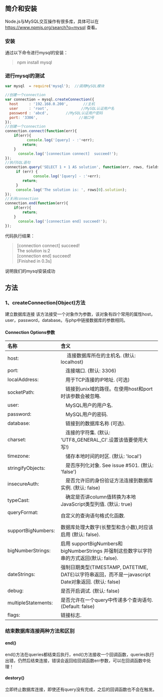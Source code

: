 ## 简介和安装

Node.js与MySQL交互操作有很多库，具体可以在 https://www.npmjs.org/search?q=mysql  查看。

### 安装
通过以下命令进行mysql的安装：
> npm install mysql

### 进行mysql的测试
```javascript
var mysql  = require('mysql');  //调用MySQL模块

//创建一个connection
var connection = mysql.createConnection({     
  host     : '192.168.0.200',       //主机
  user     : 'root',               //MySQL认证用户名
  password : 'abcd',        //MySQL认证用户密码
  port: '3306',                   //端口号
});
//创建一个connection
connection.connect(function(err){
    if(err){        
          console.log('[query] - :'+err);
        return;
    }
      console.log('[connection connect]  succeed!');
});  
//执行SQL语句
connection.query('SELECT 1 + 1 AS solution', function(err, rows, fields) {
     if (err) {
             console.log('[query] - :'+err);
        return;
     }
     console.log('The solution is: ', rows[0].solution);  
});  
//关闭connection
connection.end(function(err){
    if(err){        
        return;
    }
      console.log('[connection end] succeed!');
});
```
代码执行结果：
> [connection connect] succeed!   
The solution is:2    
[connection end] succeed!   
[Finished in 0.3s]

说明我们的mysql安装成功

## 方法
### 1、createConnection(Object)方法
建立数据库连接
该方法接受一个对象作为参数，该对象有四个常用的属性host，user，password，database。与php中链接数据库的参数相同。
#### Connection Options参数
  |名称     |含义     |
  |:--------|:--------|
  | host:　　　　　|　 连接数据库所在的主机名. (默认: localhost)|
  | port: 　　　　　|　连接端口. (默认: 3306)|
  | localAddress: 　|　用于TCP连接的IP地址. (可选)|
  | socketPath: 　　|　链接到unix域的路径。在使用host和port时该参数会被忽略.|
  | user: 　　　　　　|　MySQL用户的用户名.|
  | password:　　　　 |　MySQL用户的密码.|
  | database: 　　　　|　链接到的数据库名称 (可选).|
  | charset: 　　　　　|　连接的字符集. (默认: 'UTF8_GENERAL_CI'.设置该值要使用大写!)|
  | timezone: 　　　　　|　储存本地时间的时区. (默认: 'local')|
  | stringifyObjects: 　|　是否序列化对象. See issue #501. (默认: 'false')|
  | insecureAuth: 　　　|　是否允许旧的身份验证方法连接到数据库实例. (默认: false)|
  | typeCast: 　　　　　|　确定是否讲column值转换为本地JavaScript类型列值. (默认: true)|
  | queryFormat: 　　　　| 自定义的查询语句格式化函数.|
  | supportBigNumbers:| 数据库处理大数字(长整型和含小数),时应该启用 (默认: false).|
  | bigNumberStrings: | 启用 supportBigNumbers和bigNumberStrings 并强制这些数字以字符串的方式返回(默认: false).|
  | dateStrings: | 强制日期类型(TIMESTAMP, DATETIME, DATE)以字符串返回，而不是一javascript Date对象返回. (默认: false)|
  | debug:| 是否开启调试. (默认: false)|
  | multipleStatements: | 是否允许在一个query中传递多个查询语句. (Default: false)|
  | flags: | 链接标志.|

### 结束数据库连接两种方法和区别
#### end()
end()方法在queries都结束后执行，end()方法接收一个回调函数，queries执行出错，仍然后结束连接，错误会返回给回调函数err参数，可以在回调函数中处理！

#### destory()
立即终止数据库连接，即使还有query没有完成，之后的回调函数也不会在触发。
